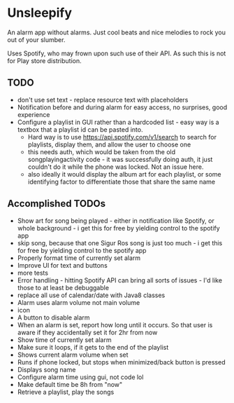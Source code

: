 # Unsleepify
An alarm app without alarms. Just cool beats and nice melodies to rock you out of your slumber.

Uses Spotify, who may frown upon such use of their API. As such this is not for Play store distribution.

## TODO
- don't use set text - replace resource text with placeholders
- Notification before and during alarm for easy access, no surprises, good experience
- Configure a playlist in GUI rather than a hardcoded list - easy way is a textbox that a playlist id can be pasted into.
	- Hard way is to use https://api.spotify.com/v1/search to search for playlists, display them, and allow the user to choose one
	- this needs auth, which would be taken from the old songplayingactivity code - it was successfully doing auth, it just couldn't do it while the phone was locked. Not an issue here.
	- also ideally it would display the album art for each playlist, or some identifying factor to differentiate those that share the same name

## Accomplished TODOs
- Show art for song being played - either in notification like Spotify, or whole background - i get this for free by yielding control to the spotify app
- skip song, because that one Sigur Ros song is just too much - i get this for free by yielding control to the spotify app
- Properly format time of currently set alarm
- Improve UI for text and buttons
- more tests
- Error handling - hitting Spotify API can bring all sorts of issues - I'd like those to at least be debuggable
- replace all use of calendar/date with Java8 classes
- Alarm uses alarm volume not main volume
- icon
- A button to disable alarm
- When an alarm is set, report how long until it occurs. So that user is aware if they accidentally set it for 2hr from now
- Show time of currently set alarm
- Make sure it loops, if it gets to the end of the playlist
- Shows current alarm volume when set
- Runs if phone locked, but stops when minimized/back button is pressed
- Displays song name
- Configure alarm time using gui, not code lol
- Make default time be 8h from "now"
- Retrieve a playlist, play the songs
